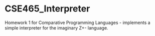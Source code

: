 # CSE465_Interpreter
Homework 1 for Comparative Programming Languages - implements a simple interpreter for the imaginary Z+- language.
